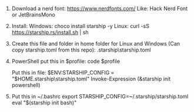 1.  Download a nerd font:  https://www.nerdfonts.com/
    Like: Hack Nerd Font or JetBrainsMono

2. Install:
    Windows:  choco install starship -y
    Linux:  curl -sS https://starship.rs/install.sh | sh

3.  Create this file and folder in home folder for Linux and Windows (Can copy starship.toml from this repo):
    .starship\starship.toml

4.  PowerShell put this in $profile:
    code $profile

    Put this in file:
        $ENV:STARSHIP_CONFIG = "$HOME\.starship\starship.toml"
        Invoke-Expression (&starship init powershell)

5.  Put this in ~/.bashrc
        export STARSHIP_CONFIG=~/.starship/starship.toml
        eval "$(starship init bash)"